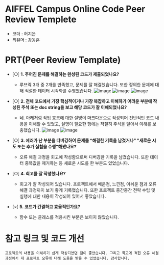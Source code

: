 # AIFFEL Campus Online Code Peer Review Templete
- 코더 : 허지은
- 리뷰어 : 강동훈


# PRT(Peer Review Template)
- [○]  **1. 주어진 문제를 해결하는 완성된 코드가 제출되었나요?**
    - 루브릭 3개 중 2개를 만족했고, 문제를 잘 해결했습니다. 또한 정의한 문제에 대해 적절한 데이터 시각화를 수행했습니다.
![image](https://github.com/6dongh9/HJE/assets/141113666/a4537392-3022-42ee-8ffa-8aa487d3651b)
![image](https://github.com/6dongh9/HJE/assets/141113666/c462ec4e-b1c7-4bbb-872c-6e0533643fa2)
![image](https://github.com/6dongh9/HJE/assets/141113666/84bf1423-83e6-457d-8d15-59aacb5b5804)
    
- [○]  **2. 전체 코드에서 가장 핵심적이거나 가장 복잡하고 이해하기 어려운 부분에 작성된 
주석 또는 doc string을 보고 해당 코드가 잘 이해되었나요?**
    - 네. 아래처럼 작업 흐름에 대한 설명이 마크다운으로 작성되어 전반적인 코드 내용을 이해할 수 있었고, 설명이 필요한 행에는 적절히 주석을 달아서 이해를 보충했습니다.
![image](https://github.com/6dongh9/HJE/assets/141113666/d9282fa4-195a-4a20-ac28-e74d4ca4c3f7)
![image](https://github.com/6dongh9/HJE/assets/141113666/cd857db5-c31a-465b-91ba-a1d67bc954a5)
        
- [○]  **3. 에러가 난 부분을 디버깅하여 문제를 “해결한 기록을 남겼거나” 
”새로운 시도 또는 추가 실험을 수행”해봤나요?**
    - 오류 해결 과정을 회고에 작성함으로써 디버깅한 기록을 남겼습니다. 또한 데이터 중복값을 제거하는 등 새로운 시도를 한 부분도 있었습니다.
        
- [○]  **4. 회고를 잘 작성했나요?**
    - 회고가 잘 작성되어 있습니다. 프로젝트에서 배운점, 느낀점, 아쉬운 점과 오류 해결 과정까지 보기 좋게 기록했습니다. 또한 프로젝트 중간중간 전략 수립 및 실행에 대한 내용이 작성되어 있어서 좋았습니다.
        
- [×]  **5. 코드가 간결하고 효율적인가요?**
    - 함수 또는 클래스를 적용시킨 부분은 보이지 않았습니다.


# 참고 링크 및 코드 개선
```
프로젝트의 내용을 이해하기 쉽게 작성되었던 점이 좋았습니다. 그리고 회고에 적힌 오류 해결 과정에서 제 프로젝트 오류에 대해 도움을 받을 수 있었습니다. 감사합니다.
```
